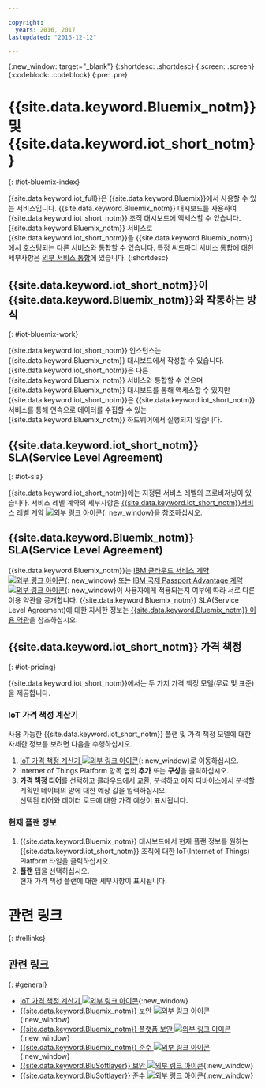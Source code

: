 ```yaml
---

copyright:
  years: 2016, 2017
lastupdated: "2016-12-12"

---
```


{:new_window: target="_blank"}
{:shortdesc: .shortdesc}
{:screen: .screen}
{:codeblock: .codeblock}
{:pre: .pre}

# {{site.data.keyword.Bluemix_notm}} 및 {{site.data.keyword.iot_short_notm}}
{: #iot-bluemix-index}

{{site.data.keyword.iot_full}}은 {{site.data.keyword.Bluemix}}에서 사용할 수 있는 서비스입니다. {{site.data.keyword.Bluemix_notm}} 대시보드를 사용하여 {{site.data.keyword.iot_short_notm}} 조직 대시보드에 액세스할 수 있습니다. {{site.data.keyword.Bluemix_notm}} 서비스로 {{site.data.keyword.iot_short_notm}}을 {{site.data.keyword.Bluemix_notm}}에서 호스팅되는 다른 서비스와 통합할 수 있습니다. 특정 써드파티 서비스 통합에 대한 세부사항은 [외부 서비스 통합](/extensions/index.html)에 있습니다.
{:shortdesc}

## {{site.data.keyword.iot_short_notm}}이 {{site.data.keyword.Bluemix_notm}}와 작동하는 방식
{: #iot-bluemix-work}

{{site.data.keyword.iot_short_notm}} 인스턴스는 {{site.data.keyword.Bluemix_notm}} 대시보드에서 작성할 수 있습니다. {{site.data.keyword.iot_short_notm}}은 다른 {{site.data.keyword.Bluemix_notm}} 서비스와 통합할 수 있으며 {{site.data.keyword.Bluemix_notm}} 대시보드를 통해 액세스할 수 있지만 {{site.data.keyword.iot_short_notm}}은 {{site.data.keyword.iot_short_notm}} 서비스를 통해 연속으로 데이터를 수집할 수 있는 {{site.data.keyword.Bluemix_notm}} 하드웨어에서 실행되지 않습니다.

## {{site.data.keyword.iot_short_notm}} SLA(Service Level Agreement)
{: #iot-sla}

{{site.data.keyword.iot_short_notm}}에는 지정된 서비스 레벨의 프로비저닝이 있습니다. 서비스 레벨 계약의 세부사항은 [{{site.data.keyword.iot_short_notm}}서비스 레벨 계약 ![외부 링크 아이콘](../../../icons/launch-glyph.svg)](http://www-03.ibm.com/software/sla/sladb.nsf/pdf/6738-03/$file/i126-6738-03_06-2016_en_US.pdf){: new_window}을 참조하십시오. 

## {{site.data.keyword.Bluemix_notm}} SLA(Service Level Agreement)

{{site.data.keyword.Bluemix_notm}}는 [IBM 클라우드 서비스 계약 ![외부 링크 아이콘](../../../icons/launch-glyph.svg)](http://www-05.ibm.com/support/operations/files/pdf/csa_us.pdf?cm_mc_uid=65870113399114371461368&cm_mc_sid_50200000=1469524513){: new_window} 또는 [IBM 국제 Passport Advantage 계약 ![외부 링크 아이콘](../../../icons/launch-glyph.svg)](https://www-01.ibm.com/software/passportadvantage/pa_agreements.html){: new_window}이 사용자에게 적용되는지 여부에 따라 서로 다른 이용 약관을 공개합니다. {{site.data.keyword.Bluemix_notm}} SLA(Service Level Agreement)에 대한 자세한 정보는 [{{site.data.keyword.Bluemix_notm}} 이용 약관](.../.../.../navigation/notices.html#terms)을 참조하십시오.

## {{site.data.keyword.iot_short_notm}} 가격 책정
{: #iot-pricing}

{{site.data.keyword.iot_short_notm}}에서는 두 가지 가격 책정 모델(무료 및 표준)을 제공합니다. 

### IoT 가격 책정 계산기
사용 가능한 {{site.data.keyword.iot_short_notm}} 플랜 및 가격 책정 모델에 대한 자세한 정보를 보려면 다음을 수행하십시오. 
1. [IoT 가격 책정 계산기 ![외부 링크 아이콘](../../../icons/launch-glyph.svg)](http://iot-cost-calculator.ng.bluemix.net/){: new_window}로 이동하십시오.   
2. Internet of Things Platform 항목 옆의 **추가** 또는 **구성**을 클릭하십시오. 
3. **가격 책정 티어**를 선택하고 클라우드에서 교환, 분석하고 에지 디바이스에서 분석할 계획인 데이터의 양에 대한 예상 값을 입력하십시오.   
선택된 티어와 데이터 로드에 대한 가격 예상이 표시됩니다. 

### 현재 플랜 정보
1. {{site.data.keyword.Bluemix_notm}} 대시보드에서 현재 플랜 정보를 원하는 {{site.data.keyword.iot_short_notm}} 조직에 대한 IoT(Internet of Things) Platform 타일을 클릭하십시오. 
2. **플랜** 탭을 선택하십시오.  
현재 가격 책정 플랜에 대한 세부사항이 표시됩니다. 

# 관련 링크
{: #rellinks}


## 관련 링크
{: #general}

* [IoT 가격 책정 계산기 ![외부 링크 아이콘](../../../icons/launch-glyph.svg)](http://iot-cost-calculator.ng.bluemix.net/){:new_window}
* [{{site.data.keyword.Bluemix_notm}} 보안 ![외부 링크 아이콘](../../../icons/launch-glyph.svg)](https://console.ng.bluemix.net/docs/security/index.html#security){:new_window}
* [{{site.data.keyword.Bluemix_notm}} 플랫폼 보안 ![외부 링크 아이콘](../../../icons/launch-glyph.svg)](https://console.ng.bluemix.net/docs/security/index.html#platform-security){:new_window}
* [{{site.data.keyword.Bluemix_notm}} 준수 ![외부 링크 아이콘](../../../icons/launch-glyph.svg)](https://console.ng.bluemix.net/docs/security/index.html#compliance){:new_window}
* [{{site.data.keyword.BluSoftlayer}} 보안 ![외부 링크 아이콘](../../../icons/launch-glyph.svg)](http://www.softlayer.com/security){:new_window}
* [{{site.data.keyword.BluSoftlayer}} 준수 ![외부 링크 아이콘](../../../icons/launch-glyph.svg)](http://www.softlayer.com/compliance){:new_window}
